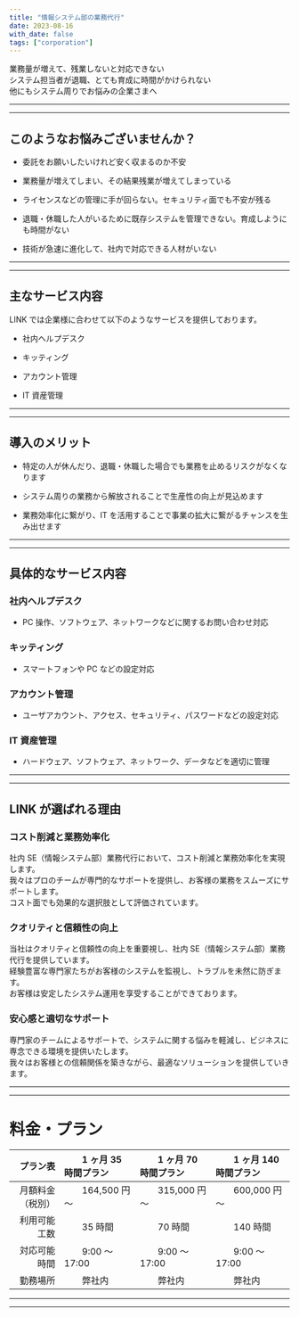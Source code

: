 ```yaml
---
title: "情報システム部の業務代行"
date: 2023-08-16
with_date: false
tags: ["corporation"]
---
```


業務量が増えて、残業しないと対応できない  
システム担当者が退職、とても育成に時間がかけられない  
他にもシステム周りでお悩みの企業さまへ

<!--more-->

---

---

## このようなお悩みございませんか？

- 委託をお願いしたいけれど安く収まるのか不安

- 業務量が増えてしまい、その結果残業が増えてしまっている

- ライセンスなどの管理に手が回らない。セキュリティ面でも不安が残る

- 退職・休職した人がいるために既存システムを管理できない。育成しようにも時間がない

- 技術が急速に進化して、社内で対応できる人材がいない

---

---

## 主なサービス内容

LINK では企業様に合わせて以下のようなサービスを提供しております。

- 社内ヘルプデスク

- キッティング

- アカウント管理

- IT 資産管理

---

---

## 導入のメリット

- 特定の人が休んだり、退職・休職した場合でも業務を止めるリスクがなくなります

- システム周りの業務から解放されることで生産性の向上が見込めます

- 業務効率化に繋がり、IT を活用することで事業の拡大に繋がるチャンスを生み出せます

---

---

## 具体的なサービス内容

### 社内ヘルプデスク

- PC 操作、ソフトウェア、ネットワークなどに関するお問い合わせ対応

### キッティング

- スマートフォンや PC などの設定対応

### アカウント管理

- ユーザアカウント、アクセス、セキュリティ、パスワードなどの設定対応

### IT 資産管理

- ハードウェア、ソフトウェア、ネットワーク、データなどを適切に管理

---

---

## LINK が選ばれる理由

### コスト削減と業務効率化

社内 SE（情報システム部）業務代行において、コスト削減と業務効率化を実現します。  
我々はプロのチームが専門的なサポートを提供し、お客様の業務をスムーズにサポートします。  
コスト面でも効果的な選択肢として評価されています。

### クオリティと信頼性の向上

当社はクオリティと信頼性の向上を重要視し、社内 SE（情報システム部）業務代行を提供しています。  
経験豊富な専門家たちがお客様のシステムを監視し、トラブルを未然に防ぎます。  
お客様は安定したシステム運用を享受することができております。

### 安心感と適切なサポート

専門家のチームによるサポートで、システムに関する悩みを軽減し、ビジネスに専念できる環境を提供いたします。  
我々はお客様との信頼関係を築きながら、最適なソリューションを提供していきます。

---

---

<!-- ## 事例

### 【Case1：残業時間の削減に成功】

不動産関係の企業様

社内で IT に関するお問い合わせが月に 100 件発生。
業務委託したことで本来の業務に集中できるように。

Before：導入前のお悩み
新入社員や他社員からのお問い合わせで、本来の業務に集中できない。
自社内で FAQ を作成したもののカバーできていなかった。

After：導入後の成果
お問い合わせの数が大幅に減った。
解決するまでの時間が短縮し、質問した人自身も業務に集中できるように。

### 【Case.02：アカウント管理によるセキュリティ面での不安解消】

物流関係の企業様

権限付与を適切に行っていなかったために、不正が起こる可能性も。
導入後は安心して機器を貸与できるようになった。

Before：導入前のお悩み
自分で設定していたが、管理者権限などの設定ができていなかった。
機密情報にどのユーザーでもアクセスできるようになっていた。

After：導入後の成果
ユーザーには必要最低限の権限付与、必要な場合のみアクセス権を付与した。
セキュリティ教育とトレーニングを社内で取り組むようになった。

---

## お客様の声

### 企業 A（製造業）

当社はシステム管理に手が回らない状況でしたが、当社の IT 環境をしっかりとサポートしていただき、安心して業務に集中できるようになりました。
信頼性の高いチームがお客様のニーズを把握し、適切な提案をしてくれるので、心から感謝しています。

### 企業 B（小売業）

当社は IT 関連のことに詳しくないため、システムのトラブルにいつも悩まされていました。
しかし、専門家のチームが的確なサポートを提供してくれるおかげで、トラブルのリスクを減少させることができました。
安定した IT 環境が当社の成長に大きく貢献してくれています。

### 企業 C（サービス業）

社内 SE 業務代行サービスを利用してから、業務遂行における不安が軽減されました。
プロフェッショナルなチームがお客様のニーズに合わせたサポートを提供してくれるため、安心して業務を行うことができます。
我々の成長に欠かせないパートナーとして、とても信頼しています。

### 企業 D（医療機関）

システム管理の専門知識が不足していたため、社内 SE 業務代行サービスを利用することを決めました。
その結果、システムトラブルが激減し、業務遂行のストレスが大幅に軽減されました。
経験豊富な専門家たちがお客様のニーズを理解し、適切な提案をしてくれるので、非常に満足しています。

---

--- -->

# 料金・プラン

|         プラン表 | &emsp;&emsp;1 ヶ月 35 時間プラン | &emsp;&emsp;1 ヶ月 70 時間プラン | &emsp;&emsp;1 ヶ月 140 時間プラン |
| ---------------: | :------------------------------- | :------------------------------- | :-------------------------------- |
| 月額料金（税別） | &emsp;&emsp;164,500 円～         | &emsp;&emsp;315,000 円～         | &emsp;&emsp;600,000 円～          |
|     利用可能工数 | &emsp;&emsp;35 時間              | &emsp;&emsp;70 時間              | &emsp;&emsp;140 時間              |
|     対応可能時間 | &emsp;&emsp;9:00 ～ 17:00        | &emsp;&emsp;9:00 ～ 17:00        | &emsp;&emsp;9:00 ～ 17:00         |
|         勤務場所 | &emsp;&emsp;弊社内               | &emsp;&emsp;弊社内               | &emsp;&emsp;弊社内                |

---

---
